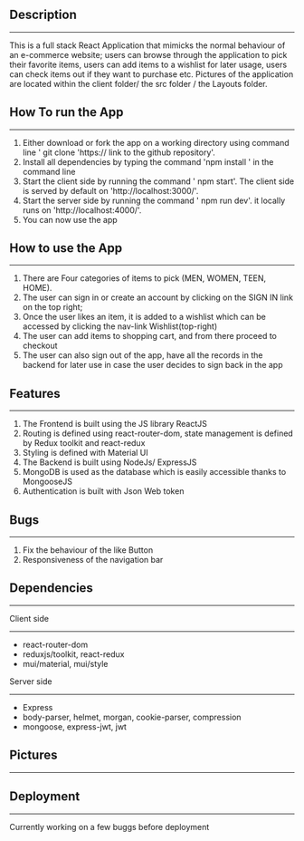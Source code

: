 ## Description
_______________

This is a full stack React Application that mimicks the normal behaviour of an e-commerce website; users can browse through the application to pick their favorite
items, users can add items to a wishlist for later usage, users can check items out if they want to purchase etc.
Pictures of the application are located within the client folder/ the src folder / the Layouts folder.

## How To run the App
_____________________

1. Either download or fork the app on a working directory using command line ' git clone 'https:// link to the github repository'.
2. Install all dependencies by typing the command 'npm install ' in the command line
3. Start the client side by running the command ' npm start'. The client side is served by default on 'http://localhost:3000/'.
4. Start the server side by running the command ' npm run dev'. it locally runs on 'http://localhost:4000/'.
5. You can now use the app

## How to use the App
_______________________

1. There are Four categories of items to pick (MEN, WOMEN, TEEN, HOME).
2. The user can sign in or create an account by clicking on the SIGN IN link on the top right;
3. Once the user likes an item, it is added to a wishlist which can be accessed by clicking the nav-link Wishlist(top-right) 
4. The user can add items to shopping cart, and from there proceed to checkout
5. The user can also sign out of the app, have all the records in the backend for later use in case the user decides to sign back in the app

## Features
____________

1. The Frontend is built using the JS library ReactJS
2. Routing is defined using react-router-dom, state management is defined by Redux toolkit and react-redux
3. Styling is defined with Material UI
4. The Backend is built using NodeJs/ ExpressJS
5. MongoDB is used as the database which is easily accessible thanks to MongooseJS
6. Authentication is built with Json Web token

## Bugs
_________
1. Fix the behaviour of the like Button
2. Responsiveness of the navigation bar

## Dependencies
_______________
Client side
____________
- react-router-dom
- reduxjs/toolkit, react-redux
- mui/material, mui/style

Server side
____________
- Express
- body-parser, helmet, morgan, cookie-parser, compression
- mongoose, express-jwt, jwt

## Pictures
_____________


## Deployment
______________

Currently working on a few buggs before deployment

